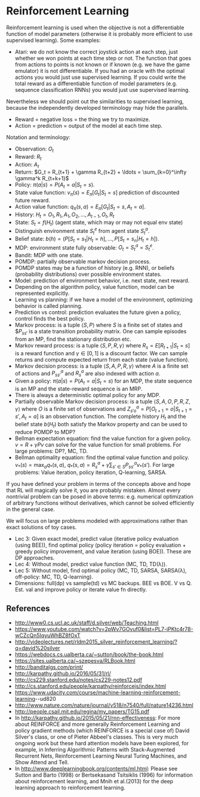 Reinforcement Learning
======================

Reinforcement learning is used when the objective is not a
differentiable function of model parameters (otherwise it is probably
more efficient to use supervised learning).  Some examples:

- Atari: we do not know the correct joystick action at each step, just
  whether we won points at each time step or not.  The function that
  goes from actions to points is not known or if known (e.g. we have
  the game emulator) it is not differentiable. If you had an oracle
  with the optimal actions you would just use supervised learning. If
  you could write the total reward as a differentiable function of
  model parameters (e.g. sequence classification RNNs) you would just
  use supervised learning.

Nevertheless we should point out the similarities to supervised
learning, because the independently developed terminology may hide the
parallels.

- Reward = negative loss = the thing we try to maximize.
- Action = prediction = output of the model at each time step.

Notation and terminology:

- Observation: $O_t$
- Reward: $R_t$
- Action: $A_t$
- Return: $G_t = R_{t+1} + \gamma R_{t+2} + \ldots = \sum_{k=0}^\infty \gamma^k R_{t+k+1}$
- Policy: $\pi(a|s)=P(A_t=a|S_t=s)$.
- State value function: $v_\pi(s)=E_\pi[G_t|S_t=s]$ prediction of discounted future reward.
- Action value function: $q_\pi(s,a)=E_\pi[G_t|S_t=s,A_t=a]$.
- History: $H_t = O_1, R_1, A_1, O_2, \ldots, A_{t-1}, O_t, R_t$
- State: $S_t = f(H_t)$ (agent state, which may or may not equal env state)
- Distinguish environment state $S_t^e$ from agent state $S_t^a$.
- Belief state: $b(h)=(P[S_t=s_1|H_t=h],\ldots,P[S_t=s_n|H_t=h])$.
- MDP: environment state fully observable: $O_t = S_t^a = S_t^e$.
- Bandit: MDP with one state.
- POMDP: partially observable markov decision process.
- POMDP states may be a function of history (e.g. RNN), or beliefs (probability distributions) over possible environment states.
- Model: prediction of environment behavior, i.e. next state, next reward.
- Depending on the algorithm policy, value function, model can be represented explicitly.
- Learning vs planning: if we have a model of the environment, optimizing behavior is called planning.
- Prediction vs control: prediction evaluates the future given a policy, control finds the   best policy.
- Markov process: is a tuple $\langle S,P\rangle$ where $S$ is a finite set of states and $$P_{ss'}$ is a state transition probability matrix. One can sample episodes from an MP, find the stationary distribution etc.
- Markov reward process: is a tuple $\langle S,P,R,\gamma\rangle$ where $R_s = E[R_{t+1}|S_t=s]$ is a reward function and $\gamma\in[0,1]$ is a discount factor. We can sample returns and compute expected return from each state (value function).
- Markov decision process: is a tuple $\langle S,A,P,R,\gamma\rangle$ where $A$ is a finite set of actions and $P^a_{ss'}$ and $R^a_s$ are also indexed with action $a$.
- Given a policy: $\pi(a|s)=P(A_t=a|S_t=s)$ for an MDP, the state sequence is an MP and the state-reward sequence is an MRP.
- There is always a deterministic optimal policy for any MDP.
- Partially observable Markov decision process: is a tuple $\langle S,A,O,P,R,Z,\gamma\rangle$ where $O$ is a finite set of observations and $Z^a_{s'o}=P[O_{t+1}=o|S_{t+1}=s',A_t=a]$ is an observation function. The complete history $H_t$ and the belief state $b(H_t)$ both satisfy the Markov property and can be used to reduce POMDP to MDP?
- Bellman expectation equation: find the value function for a given policy. $v = R + \gamma P v$ can solve for the value function for small problems. For large problems: DP?, MC, TD.
- Bellman optimality equation: find the optimal value function and policy. $v_*(s)=\max_a q_*(s,a)$, $q_*(s,a)=R_s^a+\gamma\sum_{s'\in S} P^a_{ss'} v_*(s')$. For large problems: Value iteration, policy iteration, Q-learning, SARSA.

If you have defined your problem in terms of the concepts above and
hope that RL will magically solve it, you are probably mistaken.
Almost every nontrivial problem can be posed in above terms:
e.g. numerical optimization of arbitrary functions without
derivatives, which cannot be solved efficiently in the general case.

We will focus on large problems modeled with approximations rather
than exact solutions of toy cases.

- Lec 3: Given exact model, predict value (iterative policy evaluation (using BEE)), find optimal policy (policy iteration = policy evaluation + greedy policy improvement, and value iteration (using BOE)). These are DP approaches.
- Lec 4: Without model, predict value function (MC, TD, TD(λ)).
- Lec 5: Without model, find optimal policy (MC, TD, SARSA, SARSA(λ), off-policy: MC, TD, Q-learning).
- Dimensions: full(dp) vs sample(td) vs MC backups. BEE vs BOE. V vs Q.  Est. val and improve policy or iterate value fn directly.


References
----------
-   <http://www0.cs.ucl.ac.uk/staff/d.silver/web/Teaching.html>
-   <https://www.youtube.com/watch?v=2pWv7GOvuf0&list=PL7-jPKtc4r78-wCZcQn5IqyuWhBZ8fOxT>
-   <http://videolectures.net/rldm2015_silver_reinforcement_learning/?q=david%20silver>
-   <https://webdocs.cs.ualberta.ca/~sutton/book/the-book.html>
-   <https://sites.ualberta.ca/~szepesva/RLBook.html>
-   <http://banditalgs.com/print/>
-   <http://karpathy.github.io/2016/05/31/rl/>
-   <http://cs229.stanford.edu/notes/cs229-notes12.pdf>
-   <http://cs.stanford.edu/people/karpathy/reinforcejs/index.html>
-   <https://www.udacity.com/course/machine-learning-reinforcement-learning>--ud820
-   <http://www.nature.com/nature/journal/v518/n7540/full/nature14236.html>
-   <http://people.csail.mit.edu/regina/my_papers/TG15.pdf>
-   In <http://karpathy.github.io/2015/05/21/rnn-effectiveness>: For
    more about REINFORCE and more generally Reinforcement Learning and
    policy gradient methods (which REINFORCE is a special case of) David
    Silver's class, or one of Pieter Abbeel's classes. This is very much
    ongoing work but these hard attention models have been explored, for
    example, in Inferring Algorithmic Patterns with Stack-Augmented
    Recurrent Nets, Reinforcement Learning Neural Turing Machines, and
    Show Attend and Tell.
-   In <http://www.deeplearningbook.org/contents/ml.html>: Please see
    Sutton and Barto (1998) or Bertsekasand Tsitsiklis (1996) for
    information about reinforcement learning, and Mnih et al.(2013) for
    the deep learning approach to reinforcement learning.

